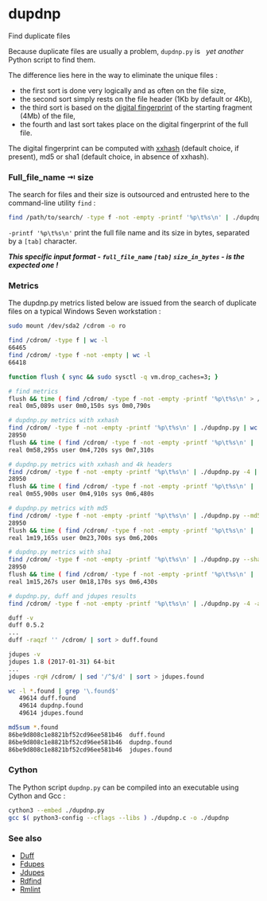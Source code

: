 # dupdnp
Find duplicate files

Because duplicate files are usually a problem, `dupdnp.py` is  &nbsp;&nbsp;*yet another*&nbsp;&nbsp; Python script to find them.

The difference lies here in the way to eliminate the unique files :

* the first sort is done very logically and as often on the file size,
* the second sort simply rests on the file header (1Kb by default or 4Kb),
* the third sort is based on the [digital fingerprint](https://en.wikipedia.org/w/index.php?title=Message_digest) of the starting fragment (4Mb) of the file,
* the fourth and last sort takes place on the digital fingerprint of the full file.

The digital fingerprint can be computed with [xxhash](https://github.com/Cyan4973/xxHash) (default choice, if present), md5 or sha1 (default choice, in absence of xxhash).



### Full_file_name &RightArrowBar; size

The search for files and their size is outsourced and entrusted here to the command-line utility `find` :

```bash
find /path/to/search/ -type f -not -empty -printf '%p\t%s\n' | ./dupdnp.py
```

`-printf '%p\t%s\n'` print the full file name and its size in bytes, separated by a `[tab]` character.

***This specific input format - `full_file_name` `[tab]` `size_in_bytes` - is the expected one !***



### Metrics

The dupdnp.py metrics listed below are issued from the search of duplicate files on a typical Windows Seven workstation :
```bash
sudo mount /dev/sda2 /cdrom -o ro

find /cdrom/ -type f | wc -l
66465
find /cdrom/ -type f -not -empty | wc -l
66418

function flush { sync && sudo sysctl -q vm.drop_caches=3; }

# find metrics
flush && time ( find /cdrom/ -type f -not -empty -printf '%p\t%s\n' > /dev/null )
real 0m5,089s user 0m0,150s sys 0m0,790s

# dupdnp.py metrics with xxhash
find /cdrom/ -type f -not -empty -printf '%p\t%s\n' | ./dupdnp.py | wc -l
28950
flush && time ( find /cdrom/ -type f -not -empty -printf '%p\t%s\n' | ./dupdnp.py > /dev/null )
real 0m58,295s user 0m4,720s sys 0m7,310s

# dupdnp.py metrics with xxhash and 4k headers
find /cdrom/ -type f -not -empty -printf '%p\t%s\n' | ./dupdnp.py -4 | wc -l
28950
flush && time ( find /cdrom/ -type f -not -empty -printf '%p\t%s\n' | ./dupdnp.py -4 > /dev/null )
real 0m55,900s user 0m4,910s sys 0m6,480s

# dupdnp.py metrics with md5
find /cdrom/ -type f -not -empty -printf '%p\t%s\n' | ./dupdnp.py --md5 | wc -l
28950
flush && time ( find /cdrom/ -type f -not -empty -printf '%p\t%s\n' | ./dupdnp.py --md5 > /dev/null )
real 1m19,165s user 0m23,700s sys 0m6,200s

# dupdnp.py metrics with sha1
find /cdrom/ -type f -not -empty -printf '%p\t%s\n' | ./dupdnp.py --sha1 | wc -l
28950
flush && time ( find /cdrom/ -type f -not -empty -printf '%p\t%s\n' | ./dupdnp.py --sha1 > /dev/null )
real 1m15,267s user 0m18,170s sys 0m6,430s

# dupdnp.py, duff and jdupes results
find /cdrom/ -type f -not -empty -printf '%p\t%s\n' | ./dupdnp.py -4 -a | sed '/^$/d' | sort > dupdnp.found

duff -v
duff 0.5.2
...
duff -raqzf '' /cdrom/ | sort > duff.found

jdupes -v
jdupes 1.8 (2017-01-31) 64-bit
...
jdupes -rqH /cdrom/ | sed '/^$/d' | sort > jdupes.found

wc -l *.found | grep '\.found$'
   49614 duff.found
   49614 dupdnp.found
   49614 jdupes.found

md5sum *.found
86be9d808c1e8821bf52cd96ee581b46  duff.found
86be9d808c1e8821bf52cd96ee581b46  dupdnp.found
86be9d808c1e8821bf52cd96ee581b46  jdupes.found
```



### Cython

The Python script `dupdnp.py` can be compiled into an executable using Cython and Gcc :
```bash
cython3 --embed ./dupdnp.py
gcc $( python3-config --cflags --libs ) ./dupdnp.c -o ./dupdnp
```



### See also

- [Duff](https://github.com/elmindreda/duff)
- [Fdupes](https://github.com/adrianlopezroche/fdupes)
- [Jdupes](https://github.com/jbruchon/jdupes)
- [Rdfind](https://github.com/pauldreik/rdfind)
- [Rmlint](https://github.com/sahib/rmlint)
